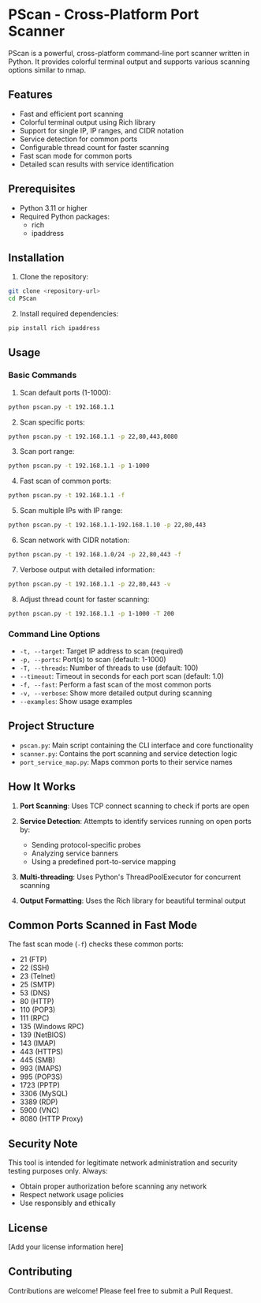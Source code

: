 # PScan - Cross-Platform Port Scanner

PScan is a powerful, cross-platform command-line port scanner written in Python. It provides colorful terminal output and supports various scanning options similar to nmap.

## Features

- Fast and efficient port scanning
- Colorful terminal output using Rich library
- Support for single IP, IP ranges, and CIDR notation
- Service detection for common ports
- Configurable thread count for faster scanning
- Fast scan mode for common ports
- Detailed scan results with service identification

## Prerequisites

- Python 3.11 or higher
- Required Python packages:
  - rich
  - ipaddress

## Installation

1. Clone the repository:
```bash
git clone <repository-url>
cd PScan
```

2. Install required dependencies:
```bash
pip install rich ipaddress
```

## Usage

### Basic Commands

1. Scan default ports (1-1000):
```bash
python pscan.py -t 192.168.1.1
```

2. Scan specific ports:
```bash
python pscan.py -t 192.168.1.1 -p 22,80,443,8080
```

3. Scan port range:
```bash
python pscan.py -t 192.168.1.1 -p 1-1000
```

4. Fast scan of common ports:
```bash
python pscan.py -t 192.168.1.1 -f
```

5. Scan multiple IPs with IP range:
```bash
python pscan.py -t 192.168.1.1-192.168.1.10 -p 22,80,443
```

6. Scan network with CIDR notation:
```bash
python pscan.py -t 192.168.1.0/24 -p 22,80,443 -f
```

7. Verbose output with detailed information:
```bash
python pscan.py -t 192.168.1.1 -p 22,80,443 -v
```

8. Adjust thread count for faster scanning:
```bash
python pscan.py -t 192.168.1.1 -p 1-1000 -T 200
```

### Command Line Options

- `-t, --target`: Target IP address to scan (required)
- `-p, --ports`: Port(s) to scan (default: 1-1000)
- `-T, --threads`: Number of threads to use (default: 100)
- `--timeout`: Timeout in seconds for each port scan (default: 1.0)
- `-f, --fast`: Perform a fast scan of the most common ports
- `-v, --verbose`: Show more detailed output during scanning
- `--examples`: Show usage examples

## Project Structure

- `pscan.py`: Main script containing the CLI interface and core functionality
- `scanner.py`: Contains the port scanning and service detection logic
- `port_service_map.py`: Maps common ports to their service names

## How It Works

1. **Port Scanning**: Uses TCP connect scanning to check if ports are open
2. **Service Detection**: Attempts to identify services running on open ports by:
   - Sending protocol-specific probes
   - Analyzing service banners
   - Using a predefined port-to-service mapping

3. **Multi-threading**: Uses Python's ThreadPoolExecutor for concurrent scanning
4. **Output Formatting**: Uses the Rich library for beautiful terminal output

## Common Ports Scanned in Fast Mode

The fast scan mode (`-f`) checks these common ports:
- 21 (FTP)
- 22 (SSH)
- 23 (Telnet)
- 25 (SMTP)
- 53 (DNS)
- 80 (HTTP)
- 110 (POP3)
- 111 (RPC)
- 135 (Windows RPC)
- 139 (NetBIOS)
- 143 (IMAP)
- 443 (HTTPS)
- 445 (SMB)
- 993 (IMAPS)
- 995 (POP3S)
- 1723 (PPTP)
- 3306 (MySQL)
- 3389 (RDP)
- 5900 (VNC)
- 8080 (HTTP Proxy)

## Security Note

This tool is intended for legitimate network administration and security testing purposes only. Always:
- Obtain proper authorization before scanning any network
- Respect network usage policies
- Use responsibly and ethically

## License

[Add your license information here]

## Contributing

Contributions are welcome! Please feel free to submit a Pull Request. 